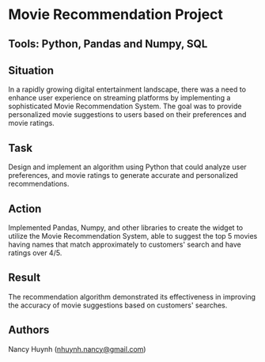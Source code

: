 # Movie Recommendation Project

## Tools: Python, Pandas and Numpy, SQL

## Situation
In a rapidly growing digital entertainment landscape, there was a need to enhance user experience on streaming platforms by implementing a sophisticated Movie Recommendation System. The goal was to provide personalized movie suggestions to users based on their preferences and movie ratings.

## Task
Design and implement an algorithm using Python that could analyze user preferences, and movie ratings to generate accurate and personalized recommendations.

## Action
Implemented Pandas, Numpy, and other libraries to create the widget to utilize the Movie Recommendation System, able to suggest the top 5 movies having names that match approximately to customers' search and have ratings over 4/5.

## Result
The recommendation algorithm demonstrated its effectiveness in improving the accuracy of movie suggestions based on customers' searches.

## Authors
Nancy Huynh (nhuynh.nancy@gmail.com)
